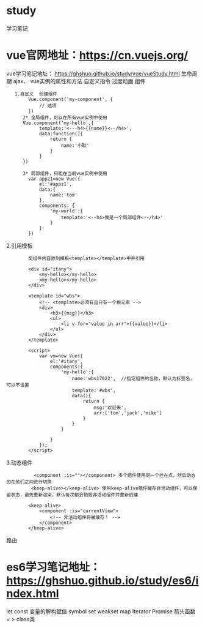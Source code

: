 # study
学习笔记

# vue官网地址：https://cn.vuejs.org/
vue学习笔记地址： https://ghshuo.github.io/study/vue/vueStudy.html
 生命周期
 ajax、 
 vue实例的属性和方法
 自定义指令
 过度动画
 组件
   
     
       1.自定义  创建组件
            Vue.component('my-component', {
                // 选项
            })
          2* 全局组件，可以在所有vue实例中使用
          Vue.component('my-hello',{
                template:'<---h4>{{name}}<--/h4>',
                data:function(){
                    return {
                        name:'小耿'
                    }
                }
          })
  
          3* 局部组件，只能在当前vue实例中使用
            var appz1=new Vue({
                el:'#appz1',
                data:{
                    name:'tom'
                },
                components: {
                    'my-world':{
                        template:'<--h4>我是一个局部组件<--/h4>'
                    }
                }
            })
  2.引用模板

            奖组件内容放到模板<template></template>中并引用

            <div id="itany">
                <my-hello></my-hello>
                <my-hello></my-hello>
            </div>

            <template id="wbs">
                <!-- <template>必须有且只有一个根元素 -->
                <div>
                    <h3>{{msg}}</h3>
                    <ul>
                        <li v-for="value in arr">{{value}}</li>
                    </ul>
                </div>
            </template>

            <script>
                var vm=new Vue({
                    el:'#itany',
                    components:{
                        'my-hello':{
                            name:'wbs17022',  //指定组件的名称，默认为标签名，可以不设置
                            template:'#wbs',
                            data(){
                                return {
                                    msg:'欢迎来',
                                    arr:['tom','jack','mike']
                                }
                            }
                        }
                        
                    }
                });	
            </script>
        
3.动态组件

              <component :is=""></component> 多个组件使用同一个挂在点，然后动态的在他们之间进行切换
             <keep-alive></keep-alive> 使用keep-alive组件缓存非活动组件，可以保留状态，避免重新渲染，默认每次都会销毁非活动组件并重新创建
            
            <keep-alive>
                <component :is="currentView">
                    <!-- 非活动组件将被缓存！ -->
                </component>
            </keep-alive>


路由
 
# es6学习笔记地址：https://ghshuo.github.io/study/es6/index.html

let
const
变量的解构赋值
symbol
set
weakset
map
Iterator
Promise
箭头函数 = >
class类
